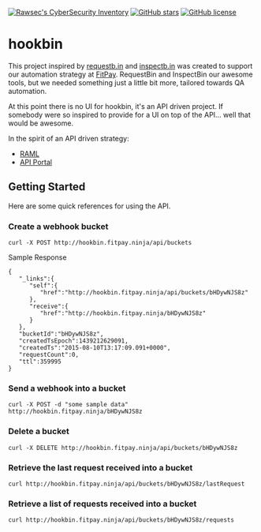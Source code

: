 [![Rawsec's CyberSecurity Inventory](https://inventory.rawsec.ml/img/badges/Rawsec-inventoried-FF5050_flat.svg)](https://inventory.rawsec.ml/tools.html#Hookbin) 
[![GitHub stars](https://img.shields.io/github/stars/ssteveli/hookbin.svg)](https://github.com/ssteveli/hookbin/stargazers)
[![GitHub license](https://img.shields.io/github/license/ssteveli/hookbin.svg)](https://github.com/ssteveli/hookbin)

# hookbin
This project inspired by [requestb.in](http://requestb.in) and [inspectb.in](http://inspectb.in) was created to
support our automation strategy at [FitPay](http://www.fit-pay.com).   RequestBin and InspectBin our awesome tools,
but we needed something just a little bit more, tailored towards QA automation.

At this point there is no UI for hookbin, it's an API driven project.  If somebody were so inspired to provide 
for a UI on top of the API... well that would be awesome.

In the spirit of an API driven strategy:

* [RAML](https://anypoint.mulesoft.com/apiplatform/repository/v2/organizations/fd8d2eae-7955-4ec9-b009-b03635fe994b/public/apis/30535/versions/32204/files/root)
* [API Portal](https://anypoint.mulesoft.com/apiplatform/fitpay/#/portals/organizations/fd8d2eae-7955-4ec9-b009-b03635fe994b/apis/30535/versions/32204/pages/45770)

## Getting Started
Here are some quick references for using the API.
### Create a webhook bucket
```
curl -X POST http://hookbin.fitpay.ninja/api/buckets
```

Sample Response
```
{
   "_links":{
      "self":{
         "href":"http://hookbin.fitpay.ninja/api/buckets/bHDywNJS8z"
      },
      "receive":{
         "href":"http://hookbin.fitpay.ninja/bHDywNJS8z"
      }
   },
   "bucketId":"bHDywNJS8z",
   "createdTsEpoch":1439212629091,
   "createdTs":"2015-08-10T13:17:09.091+0000",
   "requestCount":0,
   "ttl":359995
}
```
### Send a webhook into a bucket
```
curl -X POST -d "some sample data" http://hookbin.fitpay.ninja/bHDywNJS8z
```
### Delete a bucket
```
curl -X DELETE http://hookbin.fitpay.ninja/api/buckets/bHDywNJS8z
```
### Retrieve the last request received into a bucket
```
curl http://hookbin.fitpay.ninja/api/buckets/bHDywNJS8z/lastRequest
```
### Retrieve a list of requests received into a bucket
```
curl http://hookbin.fitpay.ninja/api/buckets/bHDywNJS8z/requests
```

